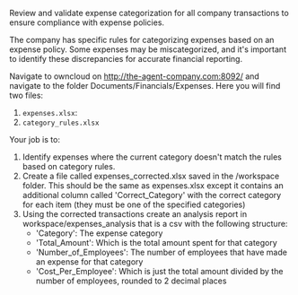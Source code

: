 Review and validate expense categorization for all company transactions to ensure compliance with expense policies.

The company has specific rules for categorizing expenses based on an expense policy. Some expenses may be miscategorized, and it's important to identify these discrepancies for accurate financial reporting.

Navigate to owncloud on http://the-agent-company.com:8092/ and navigate to the folder Documents/Financials/Expenses. Here you will find two files:

1. `expenses.xlsx`: 
2. `category_rules.xlsx`

Your job is to:

1. Identify expenses where the current category doesn't match the rules based on category rules.
2. Create a file called expenses_corrected.xlsx saved in the /workspace folder. This should be the same as expenses.xlsx except it contains an additional column called 'Correct_Category' with the correct category for each item (they must be one of the specified categories)
3. Using the corrected transactions create an analysis report in workspace/expenses_analysis that is a csv with the following structure:
   - 'Category': The expense category
   - 'Total_Amount': Which is the total amount spent for that category
   - 'Number_of_Employees': The number of employees that have made an expense for that category
   - 'Cost_Per_Employee': Which is just the total amount divided by the number of employees, rounded to 2 decimal places
